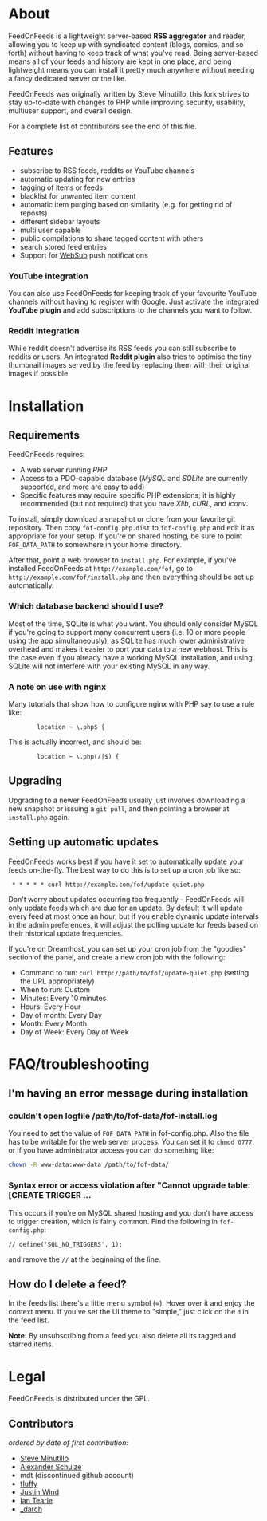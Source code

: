 # About

FeedOnFeeds is a lightweight server-based **RSS aggregator** and reader,
allowing you to keep up with syndicated content (blogs, comics, and so
forth) without having to keep track of what you've read. Being
server-based means all of your feeds and history are kept in one
place, and being lightweight means you can install it pretty much
anywhere without needing a fancy dedicated server or the like.

FeedOnFeeds was originally written by Steve Minutillo,
this fork strives to stay up-to-date with changes to PHP while improving
security, usability, multiuser support, and overall design.

For a complete list of contributors see the end of this file.

## Features

* subscribe to RSS feeds, reddits or YouTube channels
* automatic updating for new entries
* tagging of items or feeds
* blacklist for unwanted item content
* automatic item purging based on similarity (e.g. for getting rid of reposts)
* different sidebar layouts
* multi user capable
* public compilations to share tagged content with others
* search stored feed entries
* Support for [WebSub](https://en.wikipedia.org/wiki/WebSub) push notifications

### YouTube integration

You can also use FeedOnFeeds for keeping track of your favourite YouTube
channels without having to register with Google. Just activate the integrated
**YouTube plugin** and add subscriptions to the channels you want to follow.

### Reddit integration

While reddit doesn't advertise its RSS feeds you can still subscribe to reddits
or users. An integrated **Reddit plugin** also tries to optimise the tiny
thumbnail images served by the feed by replacing them with their original
images if possible.

# Installation

## Requirements

FeedOnFeeds requires:

* A web server running *PHP*
* Access to a PDO-capable database (*MySQL* and *SQLite* are currently supported,
  and more are easy to add)
* Specific features may require specific PHP extensions; it is highly
  recommended (but not required) that you have *Xlib*, *cURL*, and *iconv*.

To install, simply download a snapshot or clone from your favorite git
repository. Then copy `fof-config.php.dist` to `fof-config.php` and edit
it as appropriate for your setup. If you're on shared hosting, be sure
to point `FOF_DATA_PATH` to somewhere in your home directory.

After that, point a web browser to `install.php`. For example, if you've
installed FeedOnFeeds at `http://example.com/fof`, go to
`http://example.com/fof/install.php` and then everything should be set
up automatically.

### Which database backend should I use?

Most of the time, SQLite is what you want. You should only consider MySQL if
you're going to support many concurrent users (i.e. 10 or more people using the
app simultaneously), as SQLite has much lower administrative overhead and makes
it easier to port your data to a new webhost. This is the case even if you
already have a working MySQL installation, and using SQLite will not interfere
with your existing MySQL in any way.

### A note on use with nginx

Many tutorials that show how to configure nginx with PHP say to use a rule like:

```nginx
        location ~ \.php$ {
```

This is actually incorrect, and should be:

```nginx
        location ~ \.php(/|$) {
```

## Upgrading

Upgrading to a newer FeedOnFeeds usually just involves downloading a
new snapshot or issuing a `git pull`, and then pointing a browser at `install.php`
again.

## Setting up automatic updates

FeedOnFeeds works best if you have it set to automatically update your feeds
on-the-fly. The best way to do this is to set up a cron job like
so:

     * * * * * curl http://example.com/fof/update-quiet.php

Don't worry about updates occurring too frequently - FeedOnFeeds will only
update feeds which are due for an update. By default it will
update every feed at most once an hour, but if you enable dynamic
update intervals in the admin preferences, it will adjust the polling
update for feeds based on their historical update frequencies.

If you're on Dreamhost, you can set up your cron job from the "goodies" section
of the panel, and create a new cron job with the following:

* Command to run: `curl http://path/to/fof/update-quiet.php` (setting the URL
  appropriately)
* When to run: Custom
* Minutes: Every 10 minutes
* Hours: Every Hour
* Day of month: Every Day
* Month: Every Month
* Day of Week: Every Day of Week

# FAQ/troubleshooting

## I'm having an error message during installation

### couldn't open logfile /path/to/fof-data/fof-install.log

You need to set the value of `FOF_DATA_PATH` in fof-config.php. Also the file
has to be writable for the web server process. You can set it to `chmod 0777`, or
if you have administrator access you can do something like:

```bash
chown -R www-data:www-data /path/to/fof-data/
```

### Syntax error or access violation after "Cannot upgrade table: [CREATE TRIGGER ...

This occurs if you're on MySQL shared hosting and you don't have access to
trigger creation, which is fairly common. Find the following in `fof-config.php`:

    // define('SQL_NO_TRIGGERS', 1);

and remove the `//` at the beginning of the line.

## How do I delete a feed?

In the feeds list there's a little menu symbol (≡). Hover
over it and enjoy the context menu. If you've set the UI theme to "simple," just
click on the `d` in the feed list.

**Note:** By unsubscribing from a feed you also delete all its tagged and starred
items.

# Legal

FeedOnFeeds is distributed under the GPL.

## Contributors

*ordered by date of first contribution:*

* [Steve Minutillo](http://feedonfeeds.com/ "original FeedOnFeeds homepage")
* [Alexander Schulze](https://github.com/RomanSixty)
* mdt (discontinued github account)
* [fluffy](https://github.com/fluffy-critter)
* [Justin Wind](https://github.com/thylacine)
* [Ian Tearle](https://github.com/iantearle)
* [_darch](https://github.com/sorenpeter)
